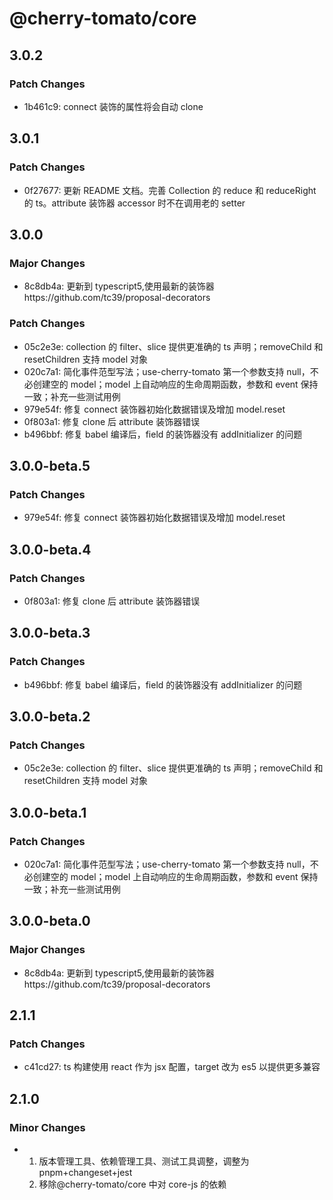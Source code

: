 # @cherry-tomato/core

## 3.0.2

### Patch Changes

- 1b461c9: connect 装饰的属性将会自动 clone

## 3.0.1

### Patch Changes

- 0f27677: 更新 README 文档。完善 Collection 的 reduce 和 reduceRight 的 ts。attribute 装饰器 accessor 时不在调用老的 setter

## 3.0.0

### Major Changes

- 8c8db4a: 更新到 typescript5,使用最新的装饰器https://github.com/tc39/proposal-decorators

### Patch Changes

- 05c2e3e: collection 的 filter、slice 提供更准确的 ts 声明；removeChild 和 resetChildren 支持 model 对象
- 020c7a1: 简化事件范型写法；use-cherry-tomato 第一个参数支持 null，不必创建空的 model；model 上自动响应的生命周期函数，参数和 event 保持一致；补充一些测试用例
- 979e54f: 修复 connect 装饰器初始化数据错误及增加 model.reset
- 0f803a1: 修复 clone 后 attribute 装饰器错误
- b496bbf: 修复 babel 编译后，field 的装饰器没有 addInitializer 的问题

## 3.0.0-beta.5

### Patch Changes

- 979e54f: 修复 connect 装饰器初始化数据错误及增加 model.reset

## 3.0.0-beta.4

### Patch Changes

- 0f803a1: 修复 clone 后 attribute 装饰器错误

## 3.0.0-beta.3

### Patch Changes

- b496bbf: 修复 babel 编译后，field 的装饰器没有 addInitializer 的问题

## 3.0.0-beta.2

### Patch Changes

- 05c2e3e: collection 的 filter、slice 提供更准确的 ts 声明；removeChild 和 resetChildren 支持 model 对象

## 3.0.0-beta.1

### Patch Changes

- 020c7a1: 简化事件范型写法；use-cherry-tomato 第一个参数支持 null，不必创建空的 model；model 上自动响应的生命周期函数，参数和 event 保持一致；补充一些测试用例

## 3.0.0-beta.0

### Major Changes

- 8c8db4a: 更新到 typescript5,使用最新的装饰器https://github.com/tc39/proposal-decorators

## 2.1.1

### Patch Changes

- c41cd27: ts 构建使用 react 作为 jsx 配置，target 改为 es5 以提供更多兼容

## 2.1.0

### Minor Changes

- 1. 版本管理工具、依赖管理工具、测试工具调整，调整为 pnpm+changeset+jest
  2. 移除@cherry-tomato/core 中对 core-js 的依赖
